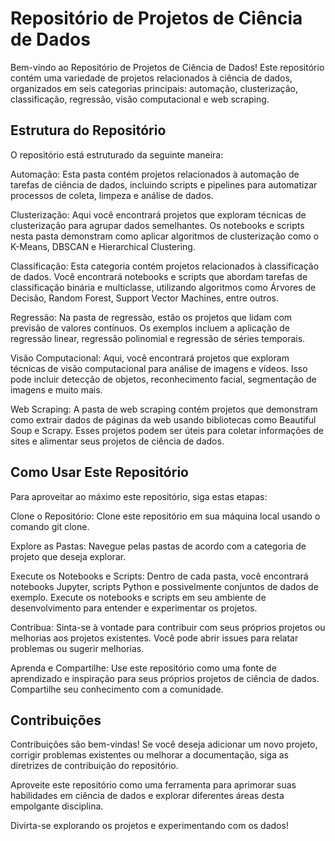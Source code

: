 # Repositório de Projetos de Ciência de Dados
 Bem-vindo ao Repositório de Projetos de Ciência de Dados! Este repositório contém uma variedade de projetos relacionados à ciência de dados, organizados em seis categorias principais: automação, clusterização, classificação, regressão, visão computacional e web scraping.

## Estrutura do Repositório
O repositório está estruturado da seguinte maneira:

Automação: Esta pasta contém projetos relacionados à automação de tarefas de ciência de dados, incluindo scripts e pipelines para automatizar processos de coleta, limpeza e análise de dados.

Clusterização: Aqui você encontrará projetos que exploram técnicas de clusterização para agrupar dados semelhantes. Os notebooks e scripts nesta pasta demonstram como aplicar algoritmos de clusterização como o K-Means, DBSCAN e Hierarchical Clustering.

Classificação: Esta categoria contém projetos relacionados à classificação de dados. Você encontrará notebooks e scripts que abordam tarefas de classificação binária e multiclasse, utilizando algoritmos como Árvores de Decisão, Random Forest, Support Vector Machines, entre outros.

Regressão: Na pasta de regressão, estão os projetos que lidam com previsão de valores contínuos. Os exemplos incluem a aplicação de regressão linear, regressão polinomial e regressão de séries temporais.

Visão Computacional: Aqui, você encontrará projetos que exploram técnicas de visão computacional para análise de imagens e vídeos. Isso pode incluir detecção de objetos, reconhecimento facial, segmentação de imagens e muito mais.

Web Scraping: A pasta de web scraping contém projetos que demonstram como extrair dados de páginas da web usando bibliotecas como Beautiful Soup e Scrapy. Esses projetos podem ser úteis para coletar informações de sites e alimentar seus projetos de ciência de dados.

## Como Usar Este Repositório
Para aproveitar ao máximo este repositório, siga estas etapas:

Clone o Repositório: Clone este repositório em sua máquina local usando o comando git clone.

Explore as Pastas: Navegue pelas pastas de acordo com a categoria de projeto que deseja explorar.

Execute os Notebooks e Scripts: Dentro de cada pasta, você encontrará notebooks Jupyter, scripts Python e possivelmente conjuntos de dados de exemplo. Execute os notebooks e scripts em seu ambiente de desenvolvimento para entender e experimentar os projetos.

Contribua: Sinta-se à vontade para contribuir com seus próprios projetos ou melhorias aos projetos existentes. Você pode abrir issues para relatar problemas ou sugerir melhorias.

Aprenda e Compartilhe: Use este repositório como uma fonte de aprendizado e inspiração para seus próprios projetos de ciência de dados. Compartilhe seu conhecimento com a comunidade.

## Contribuições
Contribuições são bem-vindas! Se você deseja adicionar um novo projeto, corrigir problemas existentes ou melhorar a documentação, siga as diretrizes de contribuição do repositório.

Aproveite este repositório como uma ferramenta para aprimorar suas habilidades em ciência de dados e explorar diferentes áreas desta empolgante disciplina.

Divirta-se explorando os projetos e experimentando com os dados!
